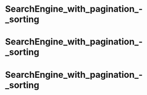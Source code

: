 # SearchEngine_with_pagination_-_sorting
# SearchEngine_with_pagination_-_sorting
# SearchEngine_with_pagination_-_sorting
